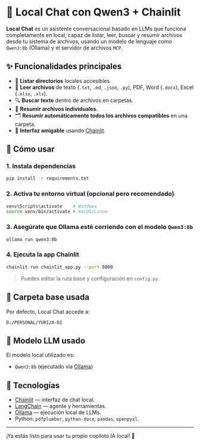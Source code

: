 # 🧠 Local Chat con Qwen3 + Chainlit

**Local Chat** es un asistente conversacional basado en LLMs que funciona completamente en local, capaz de listar, leer, buscar y resumir archivos desde tu sistema de archivos, usando un modelo de lenguaje como `Qwen3:8b` (Ollama) y el servidor de archivos `MCP`.

## ✨ Funcionalidades principales

- 📂 **Listar directorios** locales accesibles.
- 📄 **Leer archivos** de texto (`.txt`, `.md`, `.json`, `.py`), PDF, Word (`.docx`), Excel (`.xlsx`, `.xls`).
- 🔍 **Buscar texto** dentro de archivos en carpetas.
- 🧾 **Resumir archivos individuales**.
- 🗂 **Resumir automáticamente todos los archivos compatibles** en una carpeta.
- 💬 **Interfaz amigable** usando [Chainlit](https://docs.chainlit.io/).

## 🚀 Cómo usar

### 1. Instala dependencias
```bash
pip install -r requirements.txt
````

### 2. Activa tu entorno virtual (opcional pero recomendado)

```bash
venv\Scripts\activate    # Windows
source venv/bin/activate # macOS/Linux
```

### 3. Asegúrate que Ollama esté corriendo con el modelo `Qwen3:8b`

```bash
ollama run qwen3:8b
```

### 4. Ejecuta la app Chainlit

```bash
chainlit run chainlit_app.py --port 8000
```

> Puedes editar la ruta base y configuración en `config.py`.

## 📁 Carpeta base usada

Por defecto, Local Chat accede a:

```
D:/PERSONAL/YURI/X-DI
```

## 🧠 Modelo LLM usado

El modelo local utilizado es:

* `Qwen3:8b` (ejecutado vía [Ollama](https://ollama.com))

## 🧰 Tecnologías

* [Chainlit](https://docs.chainlit.io/) — interfaz de chat local.
* [LangChain](https://www.langchain.com/) — agente y herramientas.
* [Ollama](https://ollama.com) — ejecución local de LLMs.
* Python: `pdfplumber`, `python-docx`, `pandas`, `openpyxl`.

---

¡Ya estás listo para usar tu propio copiloto IA local! 🤖
